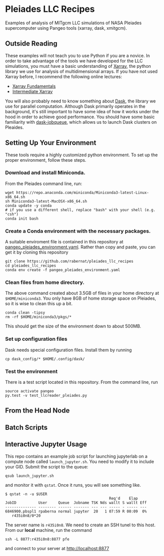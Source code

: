 # Pleiades LLC Recipes
Examples of analysis of MITgcm LLC simulations of NASA Pleiades supercomputer using 
Pangeo tools (xarray, dask, xmitgcm).

## Outside Reading

These examples will not teach you to use Python if you are a novice.
In order to take advantage of the tools we have developed for the LLC simulations,
you must have a basic understanding of [Xarray](http://xarray.pydata.org/en/latest/),
the python library we use for analysis of multidimensional arrays.
If you have not used Xarray before, I recommend the following online lectures:
- [Xarray Fundamentals](https://rabernat.github.io/research_computing_2018/xarray.html)
- [Intermediate Xarray](https://rabernat.github.io/research_computing_2018/intermediate-xarray.html)

You will also probably need to know something about [Dask](http://dask.pydata.org),
the library we use for parallel computation. Although Dask primarily operates in the
background, it's still important to have some idea of how it works under the hood
in order to achieve good performance. You should have some basic familiarity with
[dask-jobqueue](https://jobqueue.dask.org/en/latest/), which allows us to launch
Dask clusters on Pleaides.

## Setting Up Your Environment

These tools require a highly customized python environment. To set up the proper
environment, follow these steps.

### Download and install Miniconda.

From the Pleiades command line, run:
```
wget https://repo.anaconda.com/miniconda/Miniconda3-latest-Linux-x86_64.sh
sh Miniconda3-latest-MacOSX-x86_64.sh
conda update -y conda
# if you use a different shell, replace "bash" with your shell (e.g. "csh")
conda init bash
```

### Create a Conda environment with the necessary packages.
A suitable enviroment file is contained in this repository at
[pangeo_pleiades_environment.yaml](pangeo_pleiades_environment.yaml).
Rather than copy and paste, you can get it by cloning this repository
```
git clone https://github.com/rabernat/pleiades_llc_recipes
cd pleiades_llc_recipes
conda env create -f pangeo_pleiades_environment.yaml
```

### Clean files from home directory.
The above command created about 3.5GB of files in your home directory at `$HOME/miniconda3`.
You only have 8GB of home storage space on Pleiades, so it is wise to clean this up a bit.
```
conda clean -tipsy
rm -rf $HOME/miniconda3/pkgs/*
```
This should get the size of the environment down to about 500MB.

### Set up configuration files

Dask needs special configuration files. Install them by running
```
cp dask_config/* $HOME/.config/dask/
```

### Test the environment

There is a test script located in this repository. From the command line, run
```
source activate pangeo
py.test -v test_llcreader_pleiades.py 
```

## From the Head Node

## Batch Scripts

## Interactive Jupyter Usage

This repo contains an example job script for launching jupyterlab on a compute node
called `launch_jupyter.sh`. You need to modify it to include your GID.
Submit the script to the queue:

```
qsub launch_jupyter.sh
```

and monitor it with `qstat`. Once it runs, you will see something like.

```
$ qstat -n -u $USER
                                               Req'd    Elap
JobID          User     Queue  Jobname TSK Nds wallt S wallt Eff
-------------- -------- ------ ------- --- --- ----- - ----- ---
6846900.pbspl1 rpaberna normal jupyter  20   1 07:59 R 00:09  0%
   r435i0n8/0*20
```

The server name is `r435i0n8`. We need to create an SSH tunel to this host.
From our **local** machine, run the command

```
ssh -L 8877:r435i0n8:8877 pfe
```

and connect to your server at <http://localhost:8877>
